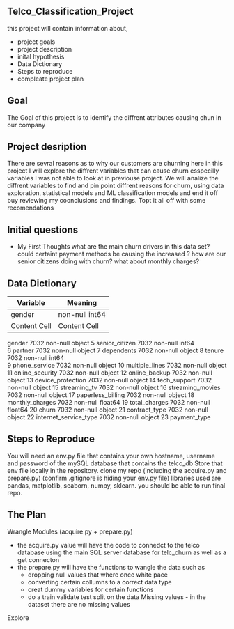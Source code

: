 ## Telco_Classification_Project
this project will contain information about,
  - project goals 
  - project description 
  - inital hypothesis 
  - Data Dictionary 
  - Steps to reproduce
  - compleate project plan  
  
  ## Goal 
  The Goal of this project is to identify the diffrent attributes causing chun in our company
  
  ## Project desription 
  There are sevral reasons as to why our customers are churning here in this project I will explore the diffrent variables that can cause churn esspecilly variables I was not able to look at in previouse project. We will analize the diffrent variables to find and pin point diffrent reasons for churn, using data exploration, statistical models and ML classification models and end it off buy reviewing my coonclusions and findings. Topt it all off with some recomendations 
 
 ## Initial questions 
 - My First Thoughts
what are the main churn drivers in this data set?
could certaint payment methods be causing the increased ?
how are our senior citizens doing with churn?
what about monthly charges?

## Data Dictionary

|    Variable   |    Meaning       |
| ------------- | -------------    |
| gender        | non-null   int64 |
| Content Cell  | Content Cell     |


gender                                 7032 non-null   object 
 5   senior_citizen                         7032 non-null   int64  
 6   partner                                7032 non-null   object 
 7   dependents                             7032 non-null   object 
 8   tenure                                 7032 non-null   int64  
 9   phone_service                          7032 non-null   object 
 10  multiple_lines                         7032 non-null   object 
 11  online_security                        7032 non-null   object 
 12  online_backup                          7032 non-null   object 
 13  device_protection                      7032 non-null   object 
 14  tech_support                           7032 non-null   object 
 15  streaming_tv                           7032 non-null   object 
 16  streaming_movies                       7032 non-null   object 
 17  paperless_billing                      7032 non-null   object 
 18  monthly_charges                        7032 non-null   float64
 19  total_charges                          7032 non-null   float64
 20  churn                                  7032 non-null   object 
 21  contract_type                          7032 non-null   object 
 22  internet_service_type                  7032 non-null   object 
 23  payment_type  
 
 
## Steps to Reproduce

You will need an env.py file that contains your own hostname, username and password of the mySQL database that contains the telco_db
Store that env file locally in the repository.
clone my repo (including the acquire.py and prepare.py) (confirm .gitignore is hiding your env.py file)
libraries used are pandas, matplotlib, seaborn, numpy, sklearn.
you should be able to run final repo.
 
## The Plan

Wrangle
Modules (acquire.py + prepare.py)

- the acquire.py value will have the code to connedct to the telco database using the main SQL server database for telc_churn as well as a get connecton 
- the prepare.py will have the functions to wangle the data such as
   - dropping null values that where once white pace
   - converting certain collumns to a correct data type 
   - creat dummy variables for certain functions 
   - do a train validate test split on the data 
Missing values - in the dataset there are no missing values 

Explore
